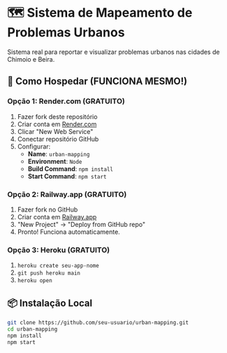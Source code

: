 # 🗺️ Sistema de Mapeamento de Problemas Urbanos

Sistema real para reportar e visualizar problemas urbanos nas cidades de Chimoio e Beira.

## 🚀 Como Hospedar (FUNCIONA MESMO!)

### Opção 1: Render.com (GRATUITO)
1. Fazer fork deste repositório
2. Criar conta em [Render.com](https://render.com)
3. Clicar "New Web Service"
4. Conectar repositório GitHub
5. Configurar:
   - **Name**: `urban-mapping`
   - **Environment**: `Node`
   - **Build Command**: `npm install`
   - **Start Command**: `npm start`

### Opção 2: Railway.app (GRATUITO)
1. Fazer fork no GitHub
2. Criar conta em [Railway.app](https://railway.app)
3. "New Project" → "Deploy from GitHub repo"
4. Pronto! Funciona automaticamente.

### Opção 3: Heroku (GRATUITO)
1. `heroku create seu-app-nome`
2. `git push heroku main`
3. `heroku open`

## 📦 Instalação Local
```bash
git clone https://github.com/seu-usuario/urban-mapping.git
cd urban-mapping
npm install
npm start